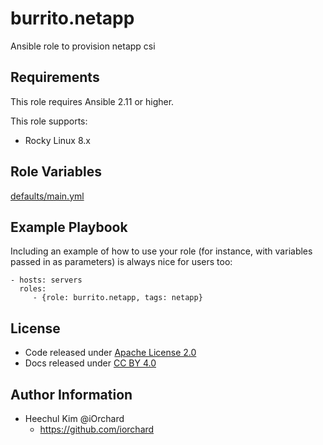 burrito.netapp
==============

Ansible role to provision netapp csi

Requirements
------------

This role requires Ansible 2.11 or higher.

This role supports:

  - Rocky Linux 8.x

Role Variables
--------------

[defaults/main.yml](defaults/main.yml)

Example Playbook
----------------

Including an example of how to use your role (for instance, with variables passed in as parameters) is always nice for users too:

    - hosts: servers
      roles:
         - {role: burrito.netapp, tags: netapp}

License
-------

  - Code released under [Apache License 2.0](LICENSE)
  - Docs released under [CC BY 4.0](http://creativecommons.org/licenses/by/4.0/)

Author Information
------------------

  - Heechul Kim @iOrchard
      - <https://github.com/iorchard>

